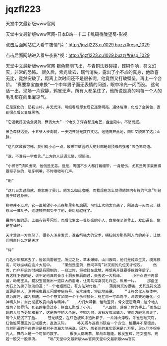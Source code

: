 # jqzfl223
天堂中文最新版www官网

天堂中文最新版www官网-日本B站一卡二卡乱码得陇望蜀-影视

点击后面网站进入看午夜情*片：http://jqzfl223.cu1029.buzz/#resp_1029

点击后面网站进入看午夜影*视：http://jqzfl223.cu1029.buzz/#resp_1029

天堂中文最新版www官网    银色箭羽飞出，与青铜法器碰撞，铿锵作响，符文幻灭，非常的恐怖。    很久后，紫光敛去，瑞气消失，露出了小不点的真身，他欣喜无比，竟然突破了，距离上次时间还不是很长呢，他竟然又打破壁垒，再上一个台阶。    “真要拿宝血来换”一个中年男子面无表情的问道，眼中冷光一闪而没。    这句话一出，现场一片寂静，鸦雀无声，所有人都呆住了，他所说是真的吗每一个人的毛孔都在向里灌凉气。

    它是变化的，起初古朴，并无光泽，可细看后却发现它逐渐明亮，通体璀璨，化成了金黄色，直到很久后又变成黑色。

    “它毁我药田偷食灵药，罪责太大”一个老头子浑身都是电芒，盘坐殿中，不怒而威。

    黑色森林远去，十五爷大步向前，一步迈开就是数百丈远，迅速离开此地，而后又脱离了这片山脉。

    “这片区域很可怖，我们得小心一点，敢来百草园的人绝对都是最顶级的强者”五色鸾鸟道。

    “说，不准有一字虚言。”上方的人话语无情，很简洁。

    “小哥哥”清风出现，他倒是无恙。但是，周围不少人都打着绷带，一身是伤，尤其是周宇豪裹得跟粽子似的，呲牙咧嘴，不时嗷嗷叫几声。

    “刷”

    “这几日太过煎熬，竟忽略了昊儿。他怎么如此嗜睡，而我现在怎么觉得他体内有符的气息”年轻男子转过身来。

    柳神并不反对，它一直希望小不点在那里多加磨砺，可惜上次他太奇葩了，刚进去一天而已，就惹出一堆乱子，连虚神界都受不了他，最后给驱逐了。

    最为可怕的是，上面有符号闪烁，而后化生出一尊炽盛的小人，盘坐在至尊骨上，发出道音，像是在诵经:

    天才营这一方也怒了，很多人浑身发光，准备祭强大的宝术，横扫前方那些刚入门的弟子，让他们明白什么才是天才

    “砰”

    几名少年都离去了，皆如风雷破空，所过之处，草木爆碎，山川轰鸣，他们是纯血生灵，境界颇高，可以纵横在这片大荒中。    “果然是宝药，世间罕有”补天阁的几位天才惊叹。    然而，门户开启的时间是有限制的，一旦过时，将被封在此地，再想离开就要等数百年后了。    再这样下去的话，说不定他真的会与十洞天擦肩而过，失去这一大机缘。    小不点也不再保留，动用宝具，狻猊宝镜轰出一道巨大的雷电，让鸾鸟浑身羽毛炸立。焦黑一片。    那盘坐大石上的男子淡淡的道：“一个老妪而已，有方法对付她。”    蒲魔树真的很强，尤其是符文造诣更是惊人，满树摇曳霞光闪耀神秘符号，宝术璀璨，将此地笼罩。    “让符文化入躯体中，成为霞光，成为神曦，一个个符文如同一个个永恒神炉，处在每一寸血肉中，淬炼天地造化，引神精入体，自此彻底改变肉身与精神。”    人们大喊着，催动宝具，骨文密密麻麻，这个地方成为了修罗场，死去的生灵过多，鲜血汇聚成了小河。    “八凶剑，落在了你的手上。”雨族出现的人脸色更加难看了，这是族中的大杀器，不知为何，没有发挥出威力，被对方轻易收走了，每个人都沉下了脸。    苍龙横空，在红色旋风中透出影子，一片神火浮现，朱雀划破天穹，红色旋风覆盖的区域很大，直达天际。    补天阁与逐鹿书院在一个方位，相距并不是很远，当然所谓的不远也只是相对于浩瀚大地来说。因为，两者间的真实距离是九万里，足以吓坏很多凡人，算的上是一个可怕的数字。    很多人都羡慕，那战车隆隆，散发宝辉，符文密布，宛若一股又一股洪流。    “嗡”天堂中文最新版www官网天堂中文最新版www官网
